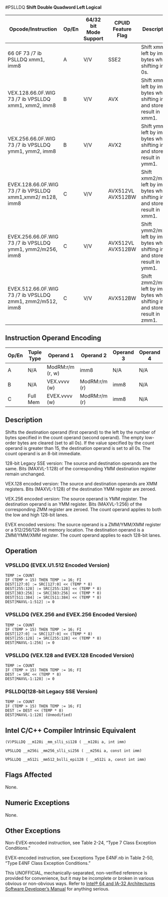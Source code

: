 #PSLLDQ
**Shift Double Quadword Left Logical**

| Opcode/Instruction                                        | Op/En | 64/32 bit Mode Support | CPUID Feature Flag | Description                                                                       |
| --------------------------------------------------------- | ----- | ---------------------- | ------------------ | --------------------------------------------------------------------------------- |
| 66 0F 73 /7 ib PSLLDQ xmm1, imm8                          | A     | V/V                    | SSE2               | Shift xmm1 left by imm8 bytes while shifting in 0s.                               |
| VEX.128.66.0F.WIG 73 /7 ib VPSLLDQ xmm1, xmm2, imm8       | B     | V/V                    | AVX                | Shift xmm2 left by imm8 bytes while shifting in 0s and store result in xmm1.      |
| VEX.256.66.0F.WIG 73 /7 ib VPSLLDQ ymm1, ymm2, imm8       | B     | V/V                    | AVX2               | Shift ymm2 left by imm8 bytes while shifting in 0s and store result in ymm1.      |
| EVEX.128.66.0F.WIG 73 /7 ib VPSLLDQ xmm1,xmm2/ m128, imm8 | C     | V/V                    | AVX512VL AVX512BW  | Shift xmm2/m128 left by imm8 bytes while shifting in 0s and store result in xmm1. |
| EVEX.256.66.0F.WIG 73 /7 ib VPSLLDQ ymm1, ymm2/m256, imm8 | C     | V/V                    | AVX512VL AVX512BW  | Shift ymm2/m256 left by imm8 bytes while shifting in 0s and store result in ymm1. |
| EVEX.512.66.0F.WIG 73 /7 ib VPSLLDQ zmm1, zmm2/m512, imm8 | C     | V/V                    | AVX512BW           | Shift zmm2/m512 left by imm8 bytes while shifting in 0s and store result in zmm1. |

## Instruction Operand Encoding

| Op/En | Tuple Type | Operand 1        | Operand 2     | Operand 3 | Operand 4 |
| ----- | ---------- | ---------------- | ------------- | --------- | --------- |
| A     | N/A        | ModRM:r/m (r, w) | imm8          | N/A       | N/A       |
| B     | N/A        | VEX.vvvv (w)     | ModRM:r/m (r) | imm8      | N/A       |
| C     | Full Mem   | EVEX.vvvv (w)    | ModRM:r/m (r) | imm8      | N/A       |

## Description

Shifts the destination operand (first operand) to the left by the number of bytes specified in the count operand (second operand). The empty low-order bytes are cleared (set to all 0s). If the value specified by the count operand is greater than 15, the destination operand is set to all 0s. The count operand is an 8-bit immediate.

128-bit Legacy SSE version: The source and destination operands are the same. Bits (MAXVL-1:128) of the corresponding YMM destination register remain unchanged.

VEX.128 encoded version: The source and destination operands are XMM registers. Bits (MAXVL-1:128) of the destination YMM register are zeroed.

VEX.256 encoded version: The source operand is YMM register. The destination operand is an YMM register. Bits (MAXVL-1:256) of the corresponding ZMM register are zeroed. The count operand applies to both the low and high 128-bit lanes.

EVEX encoded versions: The source operand is a ZMM/YMM/XMM register or a 512/256/128-bit memory location. The destination operand is a ZMM/YMM/XMM register. The count operand applies to each 128-bit lanes.

## Operation

### VPSLLDQ (EVEX.U1.512 Encoded Version)

```
TEMP := COUNT
IF (TEMP > 15) THEN TEMP := 16; FI
DEST[127:0] := SRC[127:0] << (TEMP * 8)
DEST[255:128] := SRC[255:128] << (TEMP * 8)
DEST[383:256] := SRC[383:256] << (TEMP * 8)
DEST[511:384] := SRC[511:384] << (TEMP * 8)
DEST[MAXVL-1:512] := 0

```

### VPSLLDQ (VEX.256 and EVEX.256 Encoded Version)

```
TEMP := COUNT
IF (TEMP > 15) THEN TEMP := 16; FI
DEST[127:0] := SRC[127:0] << (TEMP * 8)
DEST[255:128] := SRC[255:128] << (TEMP * 8)
DEST[MAXVL-1:256] := 0

```

### VPSLLDQ (VEX.128 and EVEX.128 Encoded Version)

```
TEMP := COUNT
IF (TEMP > 15) THEN TEMP := 16; FI
DEST := SRC << (TEMP * 8)
DEST[MAXVL-1:128] := 0

```

### PSLLDQ(128-bit Legacy SSE Version)

```
TEMP := COUNT
IF (TEMP > 15) THEN TEMP := 16; FI
DEST := DEST << (TEMP * 8)
DEST[MAXVL-1:128] (Unmodified)

```

## Intel C/C++ Compiler Intrinsic Equivalent

```
(V)PSLLDQ __m128i _mm_slli_si128 ( __m128i a, int imm)

```

```
VPSLLDQ __m256i _mm256_slli_si256 ( __m256i a, const int imm)

```

```
VPSLLDQ __m512i _mm512_bslli_epi128 ( __m512i a, const int imm)

```

## Flags Affected

None.

## Numeric Exceptions

None.

## Other Exceptions

Non-EVEX-encoded instruction, see Table 2-24, “Type 7 Class Exception Conditions.”

EVEX-encoded instruction, see Exceptions Type E4NF.nb in Table 2-50, “Type E4NF Class Exception Conditions.”

This UNOFFICIAL, mechanically-separated, non-verified reference is provided for convenience, but it may be
incomplete or broken in various obvious or non-obvious
ways. Refer to [Intel® 64 and IA-32 Architectures Software Developer’s Manual](https://software.intel.com/en-us/download/intel-64-and-ia-32-architectures-sdm-combined-volumes-1-2a-2b-2c-2d-3a-3b-3c-3d-and-4) for anything serious.
